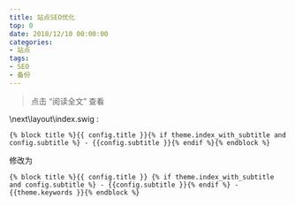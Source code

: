 ```yaml
---
title: 站点SEO优化
top: 0
date: 2018/12/10 00:00:00
categories:
- 站点
tags:
- SEO
- 备份
---
```


> 点击 “阅读全文” 查看
 
<!-- more --> 

\next\layout\index.swig :

```swig
{% block title %}{{ config.title }}{% if theme.index_with_subtitle and config.subtitle %} - {{config.subtitle }}{% endif %}{% endblock %}
```

修改为

```swig
{% block title %}{{ config.title }} {% if theme.index_with_subtitle and config.subtitle %} - {{config.subtitle }}{% endif %} - {{theme.keywords }}{% endblock %}
```